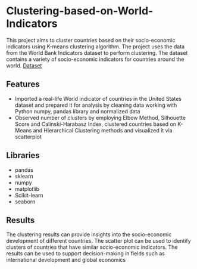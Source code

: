 # Clustering-based-on-World-Indicators
This project aims to cluster countries based on their socio-economic indicators using K-means clustering algorithm. The project uses the data from the World Bank Indicators dataset to perform clustering. The dataset contains a variety of socio-economic indicators for countries around the world.
<a href='https://databank.worldbank.org/source/world-development-indicators'> Dataset </a>


## Features
* Imported a real-life World indicator of countries in the United States dataset and prepared it for analysis by cleaning data
working with Python numpy, pandas library and normalized data
* Observed number of clusters by employing Elbow Method, Silhouette Score and Calinski-Harabasz Index, clustered
countries based on K-Means and Hierarchical Clustering methods and visualized it via scatterplot

## Libraries
* pandas
* sklearn
* numpy
* matplotlib
* Scikit-learn
* seaborn

## Results
The clustering results can provide insights into the socio-economic development of different countries. The scatter plot can be used to identify clusters of countries that have similar socio-economic indicators. The results can be used to support decision-making in fields such as international development and global economics

